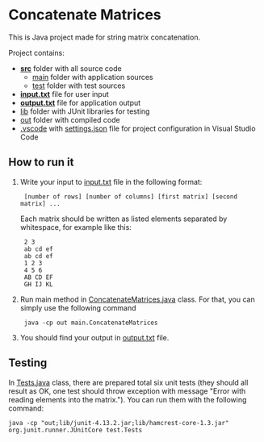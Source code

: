 # Concatenate Matrices

This is Java project made for string matrix concatenation.

Project contains:
* **[src](src)** folder with all source code
    * [main](src/main) folder with application sources
    * [test](src/test) folder with test sources
* **[input.txt](input.txt)** file for user input
* **[output.txt](output.txt)** file for application output
* [lib](lib) folder with JUnit libraries for testing
* [out](out) folder with compiled code
* [.vscode](.vscode) with [settings.json](.vscode/settings.json) file for project configuration in Visual Studio Code


## How to run it

1. Write your input to [input.txt](input.txt) file in the following format:

        [number of rows] [number of columns] [first matrix] [second matrix] ...

    Each matrix should be written as listed elements separated by whitespace, for example like this:

        2 3
        ab cd ef
        ab cd ef
        1 2 3
        4 5 6
        AB CD EF
        GH IJ KL


2. Run main method in [ConcatenateMatrices.java](src/main/ConcatenateMatrices.java) class. For that, you can simply use the following command

        java -cp out main.ConcatenateMatrices

3. You should find your output in [output.txt](output.txt) file.


## Testing

In [Tests.java](src/test/Tests.java) class, there are prepared total six unit tests (they should all result as OK, one test should throw exception with message "Error with reading elements into the matrix."). You can run them with the following command:

    java -cp "out;lib/junit-4.13.2.jar;lib/hamcrest-core-1.3.jar" org.junit.runner.JUnitCore test.Tests